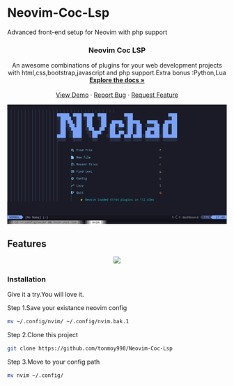 # Neovim-Coc-Lsp
Advanced front-end setup for Neovim with php support
<h3 align="center">Neovim Coc LSP</h3>

<p align="center">
    An awesome combinations of plugins for your web development projects with html,css,bootstrap,javascript and php support.Extra bonus :Python,Lua 
    <br />
    <a href=""><strong>Explore the docs »</strong></a>
    <br />
    <br />
    <a href="">View Demo</a>
    ·
    <a href="">Report Bug</a>
    ·
    <a href="">Request Feature</a>
</p>

![Alt Text](https://github.com/tonmoy998/Neovim-Coc-Lsp/blob/main/screenshots/dash.png)
## Features 
<p align="center">
  <a href="https://skillicons.dev">
    <img src="https://skillicons.dev/icons?i=html,css,javascript,php,python,lua,vim" />
  </a>
</p>

### Installation
Give it a try.You will love it.

Step 1.Save your existance neovim config
  ```sh
mv ~/.config/nvim/ ~/.config/nvim.bak.1
  ```
Step 2.Clone this project
 ```sh
git clone https://github.com/tonmoy998/Neovim-Coc-Lsp
  ```
Step 3.Move to your config path 
 ```sh
mv nvim ~/.config/
  ```
